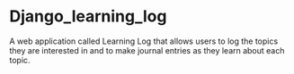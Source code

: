 # Django_learning_log  
A web application called Learning Log that allows users to log the topics they are interested in and to make journal entries as they learn about each topic.
